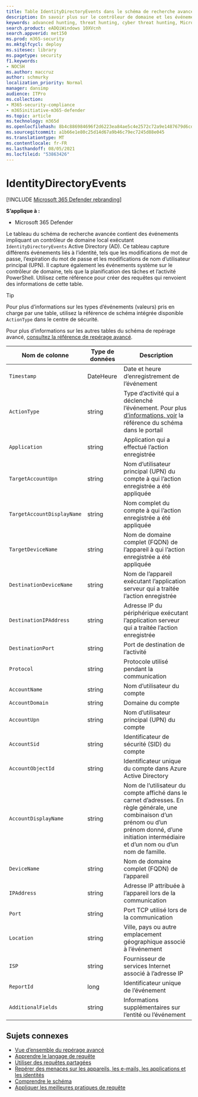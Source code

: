 ```yaml
---
title: Table IdentityDirectoryEvents dans le schéma de recherche avancé
description: En savoir plus sur le contrôleur de domaine et les événements Active Directory dans la table IdentityDirectoryEvents du schéma de recherche avancé
keywords: advanced hunting, threat hunting, cyber threat hunting, Microsoft 365 Defender, microsoft 365, m365, search, query, telemetry, schema reference, kusto, table, column, data type, description, IdentityDirectoryEvents, domain controller, Active Directory, Microsoft Defender for Identity, identities
search.product: eADQiWindows 10XVcnh
search.appverid: met150
ms.prod: m365-security
ms.mktglfcycl: deploy
ms.sitesec: library
ms.pagetype: security
f1.keywords:
- NOCSH
ms.author: maccruz
author: schmurky
localization_priority: Normal
manager: dansimp
audience: ITPro
ms.collection:
- M365-security-compliance
- m365initiative-m365-defender
ms.topic: article
ms.technology: m365d
ms.openlocfilehash: 8b4c886984696f2d6223ea84ae5c4e2572c72a9e1487679d6cdd4d015b2c6695
ms.sourcegitcommit: a1b66e1e80c25d14d67a9b46c79ec7245d88e045
ms.translationtype: MT
ms.contentlocale: fr-FR
ms.lasthandoff: 08/05/2021
ms.locfileid: "53863426"
---
```

# <a name="identitydirectoryevents"></a>IdentityDirectoryEvents

[!INCLUDE [Microsoft 365 Defender rebranding](../includes/microsoft-defender.md)]


**S’applique à :**
- Microsoft 365 Defender

Le tableau du schéma de recherche avancée contient des événements impliquant un contrôleur de domaine local exécutant `IdentityDirectoryEvents` Active Directory [](advanced-hunting-overview.md) (AD). Ce tableau capture différents événements liés à l’identité, tels que les modifications de mot de passe, l’expiration du mot de passe et les modifications de nom d’utilisateur principal (UPN). Il capture également les événements système sur le contrôleur de domaine, tels que la planification des tâches et l’activité PowerShell. Utilisez cette référence pour créer des requêtes qui renvoient des informations de cette table.

>[!TIP]
> Pour plus d’informations sur les types d’événements (valeurs) pris en charge par une table, utilisez la référence de schéma intégrée disponible `ActionType` dans le centre de sécurité.

Pour plus d’informations sur les autres tables du schéma de repérage avancé, [consultez la référence de repérage avancé](advanced-hunting-schema-tables.md).

| Nom de colonne | Type de données | Description |
|-------------|-----------|-------------|
| `Timestamp` | DateHeure | Date et heure d’enregistrement de l’événement |
| `ActionType` | string | Type d’activité qui a déclenché l’événement. Pour plus [d’informations, voir](advanced-hunting-schema-tables.md?#get-schema-information-in-the-security-center) la référence du schéma dans le portail |
| `Application` | string | Application qui a effectué l’action enregistrée |
| `TargetAccountUpn` | string | Nom d’utilisateur principal (UPN) du compte à qui l’action enregistrée a été appliquée |
| `TargetAccountDisplayName` | string | Nom complet du compte à qui l’action enregistrée a été appliquée |
| `TargetDeviceName` | string | Nom de domaine complet (FQDN) de l’appareil à qui l’action enregistrée a été appliquée |
| `DestinationDeviceName` | string | Nom de l’appareil exécutant l’application serveur qui a traitée l’action enregistrée |
| `DestinationIPAddress` | string | Adresse IP du périphérique exécutant l’application serveur qui a traitée l’action enregistrée |
| `DestinationPort` | string | Port de destination de l’activité |
| `Protocol` | string | Protocole utilisé pendant la communication |
| `AccountName` | string | Nom d’utilisateur du compte |
| `AccountDomain` | string | Domaine du compte |
| `AccountUpn` | string | Nom d’utilisateur principal (UPN) du compte |
| `AccountSid` | string | Identificateur de sécurité (SID) du compte |
| `AccountObjectId` | string | Identificateur unique du compte dans Azure Active Directory |
| `AccountDisplayName` | string | Nom de l’utilisateur du compte affiché dans le carnet d’adresses. En règle générale, une combinaison d’un prénom ou d’un prénom donné, d’une initiation intermédiaire et d’un nom ou d’un nom de famille. |
| `DeviceName` | string | Nom de domaine complet (FQDN) de l’appareil |
| `IPAddress` | string | Adresse IP attribuée à l’appareil lors de la communication |
| `Port` | string | Port TCP utilisé lors de la communication |
| `Location` | string | Ville, pays ou autre emplacement géographique associé à l’événement |
| `ISP` | string | Fournisseur de services Internet associé à l’adresse IP |
| `ReportId` | long | Identificateur unique de l’événement |
| `AdditionalFields` | string | Informations supplémentaires sur l’entité ou l’événement |

## <a name="related-topics"></a>Sujets connexes
- [Vue d’ensemble du repérage avancé](advanced-hunting-overview.md)
- [Apprendre le langage de requête](advanced-hunting-query-language.md)
- [Utiliser des requêtes partagées](advanced-hunting-shared-queries.md)
- [Repérer des menaces sur les appareils, les e-mails, les applications et les identités](advanced-hunting-query-emails-devices.md)
- [Comprendre le schéma](advanced-hunting-schema-tables.md)
- [Appliquer les meilleures pratiques de requête](advanced-hunting-best-practices.md)
